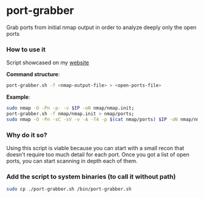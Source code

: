 # port-grabber
Grab ports from initial nmap output in order to analyze deeply only the open ports 

### How to use it
Script showcased on my [website](https://chronossec.site/port-grabber-325348de8b7a4d6bbab91c8161e19e88)

**Command structure**:
```bash
port-grabber.sh -f <nmap-output-file> > <open-ports-file>
```


**Example**:
```bash
sudo nmap -O -Pn -p- -v $IP -oN nmap/nmap.init;
port-grabber.sh -f nmap/nmap.init > nmap/ports;
sudo nmap -O -Pn -sC -sV -v -A -T4 -p $(cat nmap/ports) $IP -oN nmap/nmap.alltcp
```

### Why do it so?
Using this script is viable because you can start with a small recon that doesn't require too much detail for each port.
Once you got a list of open ports, you can start scanning in depth each of them.


### Add the script to system binaries (to call it without path)
```bash
sudo cp ./port-grabber.sh /bin/port-grabber.sh  
```
